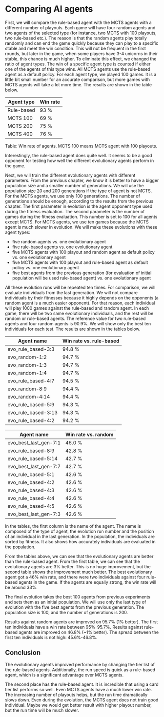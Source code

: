 # Comparing AI agents

First, we will compare the rule-based agent with the MCTS agents with a different number of playouts. Each game will have four random agents and two agents of the selected type (for instance, two MCTS with 100 playouts, two rule-based etc.). The reason is that the random agents play totally randomly and can end the game quickly because they can play to a specific stable and meet the win condition. This will not be frequent in the first rounds, but later in the game, when some players have 3-4 unicorns in their stable, this chance is much higher. To eliminate this effect, we changed the ratio of agent types. The win of a specific agent type is counted if either one of the agents of this type wins. All MCTS agents use the rule-based agent as a default policy. For each agent type, we played 100 games. It is a little bit small number for an accurate comparison, but more games with MCTS agents will take a lot more time. The results are shown in the table below.

| Agent type | Win rate |
|------------|----------|
| Rule-based | 93 %     |
| MCTS 100   | 69 %     |
| MCTS 200   | 75 %     |
| MCTS 400   | 76 %     |

Table: Win rate of agents. MCTS 100 means MCTS agent with 100 playouts.

Interestingly, the rule-based agent does quite well. It seems to be a good opponent for testing how well the different evolutionary agents perform in the game.

Next, we will train the different evolutionary agents with different parameters.
From the previous chapter, we know it is better to have a bigger population size and a smaller number of generations. We will use the population size 20 and 200 generations if the type of agent is not MCTS. For the MCTS agents, we use only 100 generations. The number of generations should be enough, according to the results from the previous chapter. The first parameter in evolution is the agent opponent type used during the fitness evaluation. The second parameter is the number of games during the fitness evaluation. This number is set to 100 for all agents except MCTS. For MCTS agents, we use ten games because the MCTS agent is much slower in evolution.
We will make these evolutions with these agent types:

- five random agents vs. one evolutionary agent
- five rule-based agents vs. one evolutionary agent
- five MCTS agents with 100 playout and random agent as default policy vs. one evolutionary agent
- five MCTS agents with 100 playout and rule-based agent as default policy vs. one evolutionary agent
- five best agents from the previous generation (for evaluation of initial population will be used rule-based agent) vs. one evolutionary agent

All these evolution runs will be repeated ten times.
For comparison, we will evaluate individuals from the last generation. We will not compare individuals by their fitnesses because it highly depends on the opponents (a random agent is a much easier opponent). For that reason, each individual will play 1000 games against the rule-based and random agent. In each game, there will be two same evolutionary individuals, and the rest will be random or rule-based agents. The reference value for two rule-based agents and four random agents is 90.9%. We will show only the best ten individuals for each test. The results are shown in the tables below.

| Agent name              | Win rate vs. rule-based |
|-------------------------|-------------------------|
| evo_rule_based-3:3      | 94.8 %                  |
| evo_random-1:2          | 94.7 %                  |
| evo_random-1:3          | 94.7 %                  |
| evo_random-1:4          | 94.7 %                  |
| evo_rule_based-4:7      | 94.5 %                  |
| evo_random-8:9          | 94.4 %                  |
| evo_random-4:14         | 94.4 %                  |
| evo_rule_based-5:9      | 94.3 %                  |
| evo_rule_based-3:13     | 94.3 %                  |
| evo_rule_based-4:2      | 94.2 %                  |

| Agent name              | Win rate vs. random |
|-------------------------|---------------------|
| evo_best_last_gen-7:1   | 46.0 %              |
| evo_rule_based-8:9      | 42.8 %              |
| evo_rule_based-5:14     | 42.7 %              |
| evo_best_last_gen-7:7   | 42.7 %              |
| evo_rule_based-5:1      | 42.6 %              |
| evo_rule_based-4:2      | 42.6 %              |
| evo_rule_based-4:3      | 42.6 %              |
| evo_rule_based-4:4      | 42.6 %              |
| evo_rule_based-4:5      | 42.6 %              |
| evo_best_last_gen-7:3   | 42.6 %              |

In the tables, the first column is the name of the agent. The name is composed of the type of agent, the evolution run number and the position of an individual in the last generation. In the population, the individuals are sorted by fitness. It also shows how accurately individuals are evaluated in the population.

From the tables above, we can see that the evolutionary agents are better than the rule-based agent. From the first table, we can see that the evolutionary agents are 3% better. This is no huge improvement, but the second table shows the improvement much better. The best evolutionary agent got a 46% win rate, and there were two individuals against four rule-based agents in the game. If the agents are equally strong, the win rate will be around 33%.

The final evolution takes the best 100 agents from previous experiments and sets them as an initial population. We will use only the last type of evolution with the five best agents from the previous generation. The population size is 100, and the number of generations is 200.

Results against random agents are improved on 95.7% (1% better). The first ten individuals have a win rate between 95%-95.7%. Results against rule-based agents are improved on 46.8% (~1% better). The spread between the first ten individuals is not high: 45.6%-46.8%.

## Conclusion

The evolutionary agents improved performance by changing the tier list of the rule-based agents. Additionally, the run speed is quick as a rule-based agent, which is a significant advantage over MCTS agents.

The second place has the rule-based agent. It is incredible that using a card tier list performs so well. Even MCTS agents have a much lower win rate. The increasing number of playouts helps, but the run time dramatically slows down. Even during the evolution, the MCTS agent does not train good individual. Maybe we would get better result with higher playout number, but the run time will be much slower.
